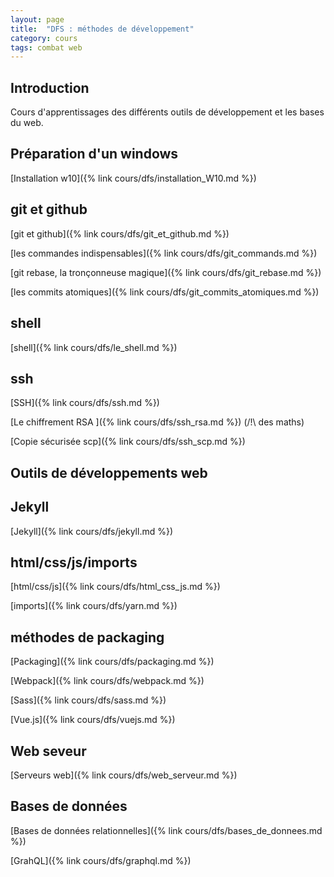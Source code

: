 ```yaml
---
layout: page
title:  "DFS : méthodes de développement"
category: cours
tags: combat web
---
```


## Introduction

Cours d'apprentissages des différents outils de développement et les bases du web.

## Préparation d'un windows

  [Installation w10]({% link cours/dfs/installation_W10.md %})

## git et github

  [git et github]({% link cours/dfs/git_et_github.md %})

  [les commandes indispensables]({% link cours/dfs/git_commands.md %})

  [git rebase, la tronçonneuse magique]({% link cours/dfs/git_rebase.md %})

  [les commits atomiques]({% link cours/dfs/git_commits_atomiques.md %})

## shell

  [shell]({% link cours/dfs/le_shell.md %})

## ssh

  [SSH]({% link cours/dfs/ssh.md %})

  [Le chiffrement RSA ]({% link cours/dfs/ssh_rsa.md %}) (/!\ des maths)

  [Copie sécurisée scp]({% link cours/dfs/ssh_scp.md %})

## **Outils de développements web**

## Jekyll

  [Jekyll]({% link cours/dfs/jekyll.md %})

## html/css/js/imports

  [html/css/js]({% link cours/dfs/html_css_js.md %})

  [imports]({% link cours/dfs/yarn.md %})

## méthodes de packaging

  [Packaging]({% link cours/dfs/packaging.md %})

  [Webpack]({% link cours/dfs/webpack.md %})

  [Sass]({% link cours/dfs/sass.md %})

  [Vue.js]({% link cours/dfs/vuejs.md %})

## Web seveur

  [Serveurs web]({% link cours/dfs/web_serveur.md %})

## Bases de données

  [Bases de données relationnelles]({% link cours/dfs/bases_de_donnees.md %})

  [GrahQL]({% link cours/dfs/graphql.md %})
